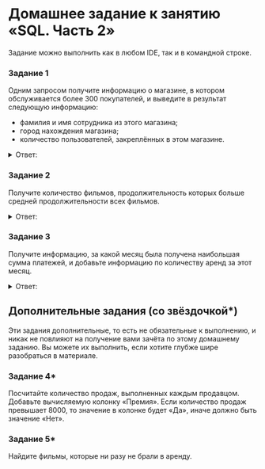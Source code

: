# Домашнее задание к занятию «SQL. Часть 2»

Задание можно выполнить как в любом IDE, так и в командной строке.

### Задание 1

Одним запросом получите информацию о магазине, в котором обслуживается более 300 покупателей, и выведите в результат следующую информацию: 
- фамилия и имя сотрудника из этого магазина;
- город нахождения магазина;
- количество пользователей, закреплённых в этом магазине.

<details> 
<summary> Ответ:  </summary>

```sql
SELECT CONCAT(sf.first_name , ' ', sf.last_name) as 'LFMname Employee', cy.city, COUNT(cr.customer_id) as 'Count
Buyers' FROM store s join staff sf on sf.store_id = s.store_id  join customer cr on cr.store_id = s.store_id join address a on a.address_id = s.address_id  join city cy on cy.city_id = a.city_id  group by
sf.staff_id, cy.city_id  having COUNT(cr.customer_id) > 300;

```

![](https://user-images.githubusercontent.com/136073445/272640164-877b06d9-1d71-4883-a0e7-b55c517a9f94.png)


</details>

### Задание 2

Получите количество фильмов, продолжительность которых больше средней продолжительности всех фильмов.

<details> 
<summary> Ответ:  </summary>

```sql
SELECT COUNT(f.title) FROM film f where f.`length` > (SELECT AVG(`length`) FROM film);
```

![](https://user-images.githubusercontent.com/136073445/272640776-d4c5e0df-d542-445d-8755-2eb259cc28e2.png)


</details>

### Задание 3

Получите информацию, за какой месяц была получена наибольшая сумма платежей, и добавьте информацию по количеству аренд за этот месяц.

<details> 
<summary> Ответ:  </summary>

```sql
select t.amount_of_payments, t.month_of_payments, (select count(r.rental_id) from rental r where DATE_FORMAT(r.rental_date, '%M %Y') = t.month_of_payments) 'count_of_rent' from (select SUM(p.amount) 'amount_of_payments', DATE_FORMAT(p.payment_date, '%M %Y') 'month_of_payments' from payment p group by DATE_FORMAT(p.payment_date, '%M %Y')) t order by t.amount_of_payments desc limit 1;
```

![](https://user-images.githubusercontent.com/136073445/272642753-c76f275f-2ee3-48ec-9487-d9efed084d96.png)

</details>

## Дополнительные задания (со звёздочкой*)
Эти задания дополнительные, то есть не обязательные к выполнению, и никак не повлияют на получение вами зачёта по этому домашнему заданию. Вы можете их выполнить, если хотите глубже шире разобраться в материале.

### Задание 4*

Посчитайте количество продаж, выполненных каждым продавцом. Добавьте вычисляемую колонку «Премия». Если количество продаж превышает 8000, то значение в колонке будет «Да», иначе должно быть значение «Нет».

### Задание 5*

Найдите фильмы, которые ни разу не брали в аренду.
